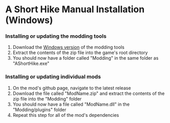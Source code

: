 # A Short Hike Manual Installation (Windows)

### Installing or updating the modding tools
1. Download the [Windows version](https://github.com/BrandenEK/AShortHike.ModdingTools/raw/main/modding-tools-windows.zip) of the modding tools
1. Extract the contents of the zip file into the game's root directory
1. You should now have a folder called "Modding" in the same folder as "AShortHike.exe"

### Installing or updating individual mods
1. On the mod's github page, navigate to the latest release
1. Download the file called "ModName.zip" and extract the contents of the zip file into the "Modding" folder
1. You should now have a file called "ModName.dll" in the "Modding/plugins" folder
1. Repeat this step for all of the mod's dependencies